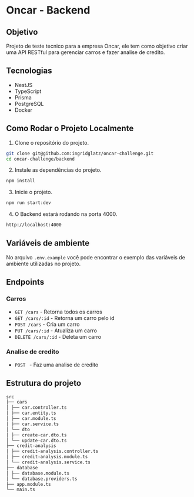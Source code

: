# Oncar - Backend

## Objetivo

Projeto de teste tecnico para a empresa Oncar, ele tem como objetivo criar uma API RESTful para gerenciar carros e fazer analise de credito.

## Tecnologias

- NestJS
- TypeScript
- Prisma
- PostgreSQL
- Docker

## Como Rodar o Projeto Localmente

1. Clone o repositório do projeto.

```bash
git clone git@github.com:ingridglatz/oncar-challenge.git
cd oncar-challenge/backend
```

2. Instale as dependências do projeto.

```bash
npm install
```

3. Inicie o projeto.

```bash
npm run start:dev
```

4. O Backend estará rodando na porta 4000.

```bash
http://localhost:4000
```

## Variáveis de ambiente

No arquivo `.env.example` você pode encontrar o exemplo das variáveis de ambiente utilizadas no projeto.

## Endpoints

### Carros

- `GET /cars` - Retorna todos os carros
- `GET /cars/:id` - Retorna um carro pelo id
- `POST /cars` - Cria um carro
- `PUT /cars/:id` - Atualiza um carro
- `DELETE /cars/:id` - Deleta um carro

### Analise de credito

- `POST ` - Faz uma analise de credito

## Estrutura do projeto

```bash
src
├── cars
│ ├── car.controller.ts
│ ├── car.entity.ts
│ ├── car.module.ts
│ ├── car.service.ts
│ └── dto
│ ├── create-car.dto.ts
│ └── update-car.dto.ts
├── credit-analysis
│ ├── credit-analysis.controller.ts
│ ├── credit-analysis.module.ts
│ └── credit-analysis.service.ts
├── database
│ ├── database.module.ts
│ └── database.providers.ts
├── app.module.ts
└── main.ts
```

